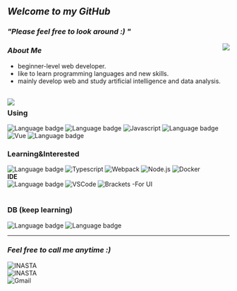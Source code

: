  
 
## <em>Welcome to my GitHub 
### "Please feel free to look around :) " </em> 
<img align="right" src="https://github-readme-stats.vercel.app/api?username=Ywoosang&show_icons=true&hide=contribs,prs&theme=radical"/>
 
### <em> About Me</em>
- beginner-level web developer.<br>
- like to learn programming languages  and new skills.<br>
- mainly develop web and study artificial intelligence and data analysis.<br>
<br>
<img align="left" src="https://github-readme-stats.vercel.app/api/top-langs/?username=Ywoosang"/>

### Using
![Language badge](https://img.shields.io/badge/-HTML5-black?style=for-the-badge&logo=HTML5) 
![Language badge](https://img.shields.io/badge/-CSS3-black?style=for-the-badge&logo=css3)
![Javascript](https://img.shields.io/badge/-Javascript-f7df1e?style=for-the-badge&logo=javascript&logoColor=000)
![Language badge](https://img.shields.io/badge/-Flask-black?style=for-the-badge&logo=Flask) 
![Vue](https://img.shields.io/badge/-vue.js-F7F7F7?style=for-the-badge&logo=vue.js&logoColor=)
![Language badge](https://img.shields.io/badge/-Python-black?style=for-the-badge&logo=python) 

### Learning&Interested 
![Language badge](https://img.shields.io/badge/-React-F7F7F7?style=for-the-badge&logo=react&logoColor=)
![Typescript](https://img.shields.io/badge/-Typescript-007acc?style=for-the-badge&logo=typescript&logoColor=fff)
![Webpack](https://img.shields.io/badge/Webpack-8DD6F9?style=for-the-badge&logo=Webpack&logoColor=black)
![Node.js](https://img.shields.io/badge/-Node.js-339933?style=for-the-badge&logo=node.js&logoColor=fff)
![Docker](https://img.shields.io/badge/Docker-2496ED?style=for-the-badge&logo=Docker&logoColor=white)
<br>
<b>IDE </b>  
![Language badge](https://img.shields.io/badge/-Jupyter-gray?style=for-the-badge&logo=jupyter) 
![VSCode](https://img.shields.io/badge/Visual_Studio_Code-007acc?style=for-the-badge&logo=visual%20studio%20code&logoColor=fff&link=https://code.visualstudio.com/)
![Brackets](https://img.shields.io/badge/Brackets-4e5456?style=for-the-badge&logo=Brackets&logoColor=fff&link=https://code.visualstudio.com/) -For UI
<br>
<br>
### <b> DB (keep learning) </b>
![Language badge](https://img.shields.io/badge/-MySQL-black?style=for-the-badge&logo=MySQL) ![Language badge](https://img.shields.io/badge/-MongoDB-white?style=for-the-badge&logo=MongoDB)
 ***
### <em>Feel free to call me anytime :)</em>
  ![INASTA](https://img.shields.io/badge/Instagram-ydwsang-beige?style=for-the-badge&logo=instagram&link=https://www.instagram.com/yd_w_sang/)   <br>
  ![INASTA](https://img.shields.io/badge/Kakaotalk-hi1317-FFF000?style=for-the-badge&logo=kakao&link=https://www.instagram.com/yd_w_sang/) <br>
  ![Gmail](https://img.shields.io/badge/opellong13@gmail.com-My-d14836?style=for-the-badge&logo=gmail&link=mailto:opellong13@gmail.com) <br>
